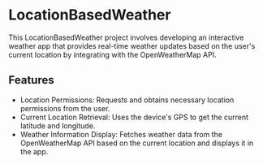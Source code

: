 # LocationBasedWeather
This LocationBasedWeather project involves developing an interactive weather app that provides real-time weather updates based on the user's current location by integrating with the OpenWeatherMap API.

## Features
- Location Permissions: Requests and obtains necessary location permissions from the user.
- Current Location Retrieval: Uses the device's GPS to get the current latitude and longitude.
- Weather Information Display: Fetches weather data from the OpenWeatherMap API based on the current location and displays it in the app.
